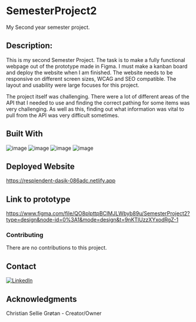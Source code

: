 # SemesterProject2 </br>
My Second year semester project.

## Description:
This is my second Semester Project. The task is to make a fully functional webpage out of the prototype made in Figma. I must make a kanban board and deploy the website when I am finished.
The website needs to be responsive on different screen sizes, WCAG and SEO compatible. The layout and usability were large focuses for this project.

The project itself was challenging. There were a lot of different areas of the API that I needed to use and finding the correct pathing for some items was very challenging. As well as this,
finding out what information was vital to pull from the API was very difficult sometimes.

## Built With

![image](https://github.com/Chrissebah/SemesterProject-1/assets/19626783/52b602f7-a7fe-4bbb-8167-aa1516d2037d)
![image](https://github.com/Chrissebah/SemesterProject-1/assets/19626783/14208c76-3b50-4fba-82e4-a20e2824f50b)
![image](https://github.com/Chrissebah/SemesterProject-1/assets/19626783/2f9db9f0-3997-453b-ab65-d6bdcadca8d6)
![image](https://github.com/Chrissebah/SemesterProject-1/assets/19626783/98aea41e-7934-4cb2-8071-6a7ab7f3aed9)

## Deployed Website
https://resplendent-dasik-086adc.netlify.app

## Link to prototype
https://www.figma.com/file/QO8plpttpBCIMJLWbyb89u/SemesterProject2?type=design&node-id=0%3A1&mode=design&t=9nKTlUzzXYxodRgZ-1

### Contributing
There are no contributions to this project.

## Contact

[![LinkedIn](https://img.shields.io/badge/LinkedIn-%230077B5.svg?logo=linkedin&logoColor=white)](https://www.linkedin.com/in/christian-g-33443213b/)

## Acknowledgments
Christian Sellie Grøtan - Creator/Owner

